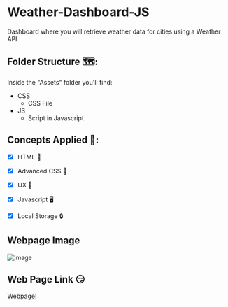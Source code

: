 # Weather-Dashboard-JS
Dashboard where you will retrieve weather data for cities using a Weather API

## Folder Structure 🗺️:
Inside the "Assets" folder you'll find:
- CSS
    - CSS File
- JS
    - Script in Javascript

## Concepts Applied 🧐:
- [x] HTML 🦴

- [x] Advanced CSS 🎨

- [x] UX 🤔

- [x] Javascript 🖥️

- [x] Local Storage 🔒

## Webpage Image
![image](./Assets/images/mvp.png)

## Web Page Link 😏
<a href="https://davidtc8.github.io/Weather-Dashboard-JS/" target="_blank">Webpage!</a>